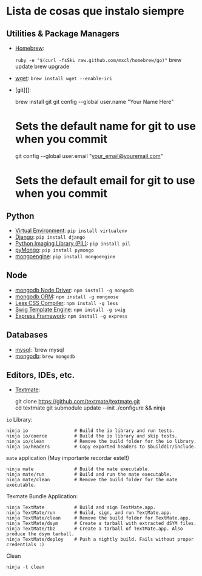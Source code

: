 Lista de cosas que instalo siempre
==============

Utilities & Package Managers
--------------------------
* [Homebrew][]:	


	`ruby -e "$(curl -fsSkL raw.github.com/mxcl/homebrew/go)"`
	brew update
	brew upgrade

* [wget][]:		`brew install wget --enable-iri`
* [git][]:


	brew install git 
	git config --global user.name "Your Name Here"
	# Sets the default name for git to use when you commit

	git config --global user.email "your_email@youremail.com"
	# Sets the default email for git to use when you commit



[Homebrew]: http://mxcl.github.com/homebrew/
[wget]: 	http://www.gnu.org/software/wget/

Python
------
* [Virtual Environment][]:			`pip install virtualenv`
* [Django][]:						`pip install django`
* [Python Imaging Library (PIL)][]:	`pip install pil`
* [pyMongo][]:	`pip install pymongo`
* [mongoengine]():															`pip install mongoengine`

[Virtual Environment]: 			http://http://pypi.python.org/pypi/virtualenv
[Django]: 						http://djangoproject.com
[Python Imaging Library (PIL)]: http://www.pythonware.com/products/pil/
[pyMongo]:						http://www.mongodb.org/display/DOCS/Python+Language+Center

Node
----

* [mongodb Node Driver][]:	`npm install -g mongodb`
* [mongodb ORM][]:			`npm install -g mongoose`
* [Less CSS Compiler][]:	`npm install -g less`
* [Swig Template Engine][]:	`npm install -g swig`
* [Express Framework][]:	`npm install -g express`

[mongodb Node Driver]:	http://www.mongodb.org/display/DOCS/node.JS
[mongodb ORM]:			http://mongoosejs.com/
[Less CSS Compiler]:	http://lessjs.org/
[Swig Template Engine]:	http://paularmstrong.github.com/swig/
[Express Framework]:	http://expressjs.com

Databases
---------
* [mysql][]:	`brew mysql
* [mongodb][]:	`brew mongodb`

[mysql]:	http://mysql.com
[mongodb]:	http:/mongodb.org

Editors, IDEs, etc.
------------------
* [Textmate][]:


	git clone https://github.com/textmate/textmate.git  
	cd textmate
	git submodule update --init
	./configure && ninja

`io` Library:

	ninja io                 # Build the io library and run tests.
	ninja io/coerce          # Build the io library and skip tests.
	ninja io/clean           # Remove the build folder for the io library.
	ninja io/headers         # Copy exported headers to $builddir/include.

`mate` application (Muy importante recordar este!!)

	ninja mate               # Build the mate executable.
	ninja mate/run           # Build and run the mate executable.
	ninja mate/clean         # Remove the build folder for the mate executable.

Texmate Bundle Application:

	ninja TextMate           # Build and sign TextMate.app.
	ninja TextMate/run       # Build, sign, and run TextMate.app.
	ninja TextMate/clean     # Remove the build folder for TextMate.app.
	ninja TextMate/dsym      # Create a tarball with extracted dSYM files.
	ninja TextMate/tbz       # Create a tarball of TextMate.app. Also produce the dsym tarball.
	ninja TextMate/deploy    # Push a nightly build. Fails without proper credentials :)

Clean

	ninja -t clean
	
[Textmate]:	https://github.com/textmate/textmate